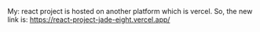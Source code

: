 My: react project is hosted on another platform which is vercel. So, the new link is: https://react-project-jade-eight.vercel.app/
